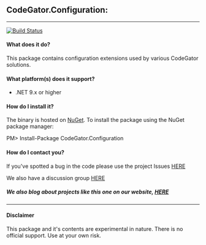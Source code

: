 ## CodeGator.Configuration: 
---

[![Build Status](https://dev.azure.com/codegator/CodeGator.Configuration/_apis/build/status%2FCodeGator.CodeGator.Configuration?branchName=main)](https://dev.azure.com/codegator/CodeGator.Configuration/_build/latest?definitionId=111&branchName=main)

#### What does it do?
This package contains configuration extensions used by various CodeGator solutions.

#### What platform(s) does it support?
* .NET 9.x or higher

#### How do I install it?
The binary is hosted on [NuGet](https://www.nuget.org/packages/Codegator.Configuration/). To install the package using the NuGet package manager:

PM> Install-Package CodeGator.Configuration

#### How do I contact you?
If you've spotted a bug in the code please use the project Issues [HERE](https://github.com/CodeGator/CodeGator.Configuration/issues)

We also have a discussion group [HERE](https://github.com/CodeGator/CodeGator.Configuration/discussions)

##### We also blog about projects like this one on our website, [HERE](http://www.codegator.com)
---
#### Disclaimer
This package and it's contents are experimental in nature. There is no official support. Use at your own risk.